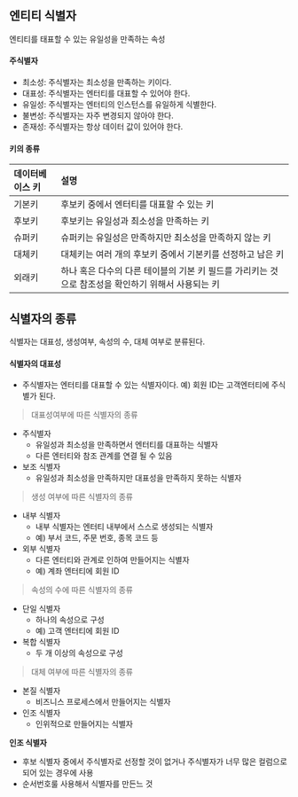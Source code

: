 ## 엔티티 식별자

엔티티를 태표할 수 있는 유일성을 만족하는 속성

#### 주식별자

- 최소성: 주식별자는 최소성을 만족하는 키이다.
- 대표성: 주식별자는 엔터티를 대표할 수 있어야 한다.
- 유일성: 주식별자는 엔터티의 인스턴스를 유일하게 식별한다.
- 불변성: 주식별자는 자주 변경되지 않아야 한다.
- 존재성: 주식별자는 항상 데이터 값이 있어야 한다.

#### 키의 종류

|데이터베이스 키|설명|
|:---|:---|
|기본키|후보키 중에서 엔터티를 대표할 수 있는 키|
|후보키|후보키는 유일성과 최소성을 만족하는 키|
|슈퍼키|슈퍼키는 유일성은 만족하지만 최소성을 만족하지 않는 키|
|대체키|대체키는 여러 개의 후보키 중에서 기본키를 선정하고 남은 키|
|외래키|하나 혹은 다수의 다른 테이블의 기본 키 필드를 가리키는 것으로 참조성을 확인하기 위해서 사용되는 키|

## 식별자의 종류

식별자는 대표성, 생성여부, 속성의 수, 대체 여부로 분류된다.

#### 식별자의 대표성

- 주식별자는 엔터티를 대표할 수 있는 식별자이다.
예) 회원 ID는 고객엔터티에 주식별가 된다.

> 대표성여부에 따른 식별자의 종류

- 주식별자
    - 유일성과 최소성을 만족하면서 엔터티를 대표하는 식별자
    - 다른 엔터티와 참조 관계를 연결 될 수 있음
- 보조 식별자
    - 유일성과 최소성을 만족하지만 대표성을 만족하지 못하는 식별자

> 생성 여부에 따른 식별자의 종류

- 내부 식별자
    - 내부 식별자는 엔터티 내부에서 스스로 생성되는 식별자
    - 예) 부서 코드, 주문 번호, 종목 코드 등
- 외부 식별자
    - 다른 엔터티와 관계로 인하여 만들어지는 식별자
    - 예) 계좌 엔터티에 회원 ID

> 속성의 수에 따른 식별자의 종류

- 단일 식별자
    - 하나의 속성으로 구성
    - 예) 고객 엔터티에 회원 ID
- 복합 식별자
    - 두 개 이상의 속성으로 구성

> 대체 여부에 따른 식별자의 종류

- 본질 식별자
    - 비즈니스 프로세스에서 만들어지는 식별자
- 인조 식별자
    - 인위적으로 만들어지는 식별자


**인조 식별자**

- 후보 식별자 중에서 주식별자로 선정할 것이 없거나 주식별자가 너무 많은 컬럼으로 되어 있는 경우에 사용
- 순서번호룰 사용해서 식별자를 만든느 것
